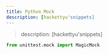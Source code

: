 ```yaml
---
title: Python Mock
description: [hackettyu'snippets] 
---
```


> description: [hackettyu'snippets]


```python
from unittest.mock import MagicMock

```